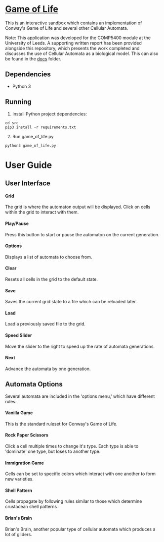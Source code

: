# [Game of Life](https://github.com/kieranwlc/game-of-life)
This is an interactive sandbox which contains an implementation of Conway's Game of Life
and several other Cellular Automata. 

Note: This application was developed for the COMP5400 module at the University of Leeds. A supporting
written report has been provided alongside this repository, which presents the work completed
and discusses the use of Cellular Automata as a biological model. This can also be found
in the [docs](/docs) folder.

## Dependencies
* Python 3

## Running
1. Install Python project dependencies:
```
cd src
pip3 install -r requirements.txt
```
2. Run game_of_life.py
```
python3 game_of_life.py
```

# User Guide
## User Interface
#### Grid
The grid is where the automaton output will be displayed. Click on cells within the grid
to interact with them.

#### Play/Pause
Press this button to start or pause the automaton on the current generation.

#### Options
Displays a list of automata to choose from.

#### Clear
Resets all cells in the grid to the default state.

#### Save
Saves the current grid state to a file which can be reloaded later.

#### Load
Load a previously saved file to the grid.

#### Speed Slider
Move the slider to the right to speed up the rate of automata generations.

#### Next
Advance the automata by one generation.

## Automata Options
Several automata are included in the 'options menu,' which have different rules.
#### Vanilla Game
This is the standard ruleset for Conway's Game of Life.
#### Rock Paper Scissors
Click a cell multiple times to change it's type. Each type is able to 'dominate' one type, but
loses to another type.
#### Immigration Game
Cells can be set to specific colors which interact with one another to form new varieties.
#### Shell Pattern
Cells propagate by following rules similar to those which determine crustacean shell patterns
#### Brian's Brain
Brian's Brain, another popular type of cellular automata which produces a lot of gliders.
